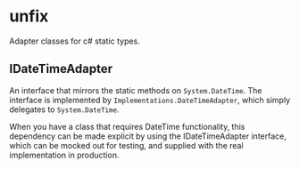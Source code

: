 # unfix
Adapter classes for c# static types.

## IDateTimeAdapter
An interface that mirrors the static methods on `System.DateTime`. The interface is implemented by `Implementations.DateTimeAdapter`, which simply
delegates to `System.DateTime`.

When you have a class that requires DateTime functionality, this dependency can be made explicit by using the IDateTimeAdapter interface, which
can be mocked out for testing, and supplied with the real implementation in production.
